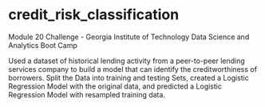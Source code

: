 # credit_risk_classification
Module 20 Challenge - Georgia Institute of Technology Data Science and Analytics Boot Camp

Used a dataset of historical lending activity from a peer-to-peer lending services company to build a model that can identify the creditworthiness of borrowers.
Split the Data into training and testing Sets, created a Logistic Regression Model with the original data, and predicted a Logistic Regression Model with resampled training data.
